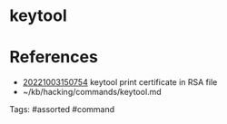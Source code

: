 # keytool

# References
- [20221003150754](/zet/20221003150754/README.md) keytool print certificate in RSA file
- ~/kb/hacking/commands/keytool.md

Tags:
    #assorted #command
